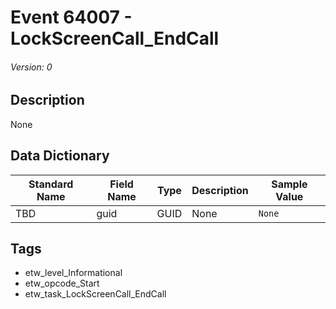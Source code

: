 # Event 64007 - LockScreenCall_EndCall
###### Version: 0

## Description
None

## Data Dictionary
|Standard Name|Field Name|Type|Description|Sample Value|
|---|---|---|---|---|
|TBD|guid|GUID|None|`None`|

## Tags
* etw_level_Informational
* etw_opcode_Start
* etw_task_LockScreenCall_EndCall